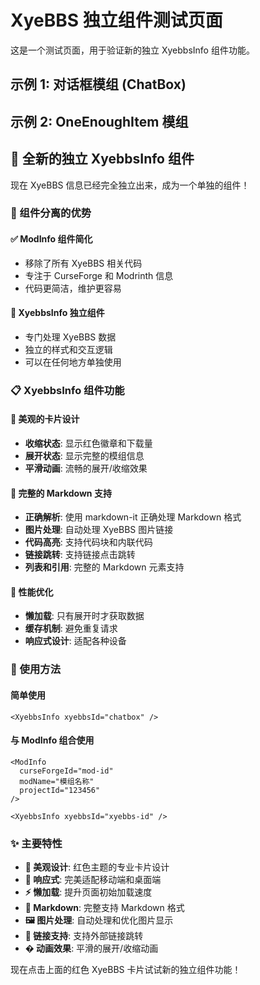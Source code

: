 # XyeBBS 独立组件测试页面

这是一个测试页面，用于验证新的独立 XyebbsInfo 组件功能。

## 示例 1: 对话框模组 (ChatBox)

<XyebbsInfo 
  xyebbsId="chatbox" 
/>

## 示例 2: OneEnoughItem 模组

<ModInfo
  curseForgeId="one-enough-item"
  modName="One Enough Item"
  projectId="1312660"
/>

<XyebbsInfo 
  xyebbsId="oneenoughitem" 
/>

## 🎉 全新的独立 XyebbsInfo 组件

现在 XyeBBS 信息已经完全独立出来，成为一个单独的组件！

### 🔧 组件分离的优势

#### ✅ **ModInfo 组件简化**
- 移除了所有 XyeBBS 相关代码
- 专注于 CurseForge 和 Modrinth 信息
- 代码更简洁，维护更容易

#### 🎯 **XyebbsInfo 独立组件**
- 专门处理 XyeBBS 数据
- 独立的样式和交互逻辑
- 可以在任何地方单独使用

### 📋 XyebbsInfo 组件功能

#### 🎨 **美观的卡片设计**
- **收缩状态**: 显示红色徽章和下载量
- **展开状态**: 显示完整的模组信息
- **平滑动画**: 流畅的展开/收缩效果

#### 📖 **完整的 Markdown 支持**
- **正确解析**: 使用 markdown-it 正确处理 Markdown 格式
- **图片处理**: 自动处理 XyeBBS 图片链接
- **代码高亮**: 支持代码块和内联代码
- **链接跳转**: 支持链接点击跳转
- **列表和引用**: 完整的 Markdown 元素支持

#### 🚀 **性能优化**
- **懒加载**: 只有展开时才获取数据
- **缓存机制**: 避免重复请求
- **响应式设计**: 适配各种设备

### 🎯 使用方法

#### **简单使用**
```vue
<XyebbsInfo xyebbsId="chatbox" />
```

#### **与 ModInfo 组合使用**
```vue
<ModInfo
  curseForgeId="mod-id"
  modName="模组名称"
  projectId="123456"
/>

<XyebbsInfo xyebbsId="xyebbs-id" />
```

### ✨ 主要特性

- **🎨 美观设计**: 红色主题的专业卡片设计
- **📱 响应式**: 完美适配移动端和桌面端
- **⚡ 懒加载**: 提升页面初始加载速度
- **📖 Markdown**: 完整支持 Markdown 格式
- **🖼️ 图片处理**: 自动处理和优化图片显示
- **🔗 链接支持**: 支持外部链接跳转
- **� 动画效果**: 平滑的展开/收缩动画

现在点击上面的红色 XyeBBS 卡片试试新的独立组件功能！
